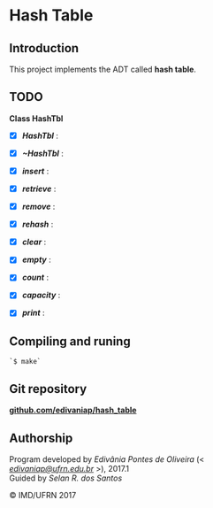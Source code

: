 # Hash Table

## Introduction

This project implements the ADT called **hash table**.

## TODO

**Class HashTbl**  

- [X] _**HashTbl**_ :
- [X] _**~HashTbl**_ :
- [X] _**insert**_ : 
- [X] _**retrieve**_ : 
- [X] _**remove**_ : 
- [X] _**rehash**_ :
- [X] _**clear**_ : 
- [X] _**empty**_ : 
- [X] _**count**_ : 
- [X] _**capacity**_ : 
- [X] _**print**_ : 

	
## Compiling and runing

	`$ make`


## Git repository

[**github.com/edivaniap/hash_table**](https://github.com/edivaniap/hash_table)


## Authorship

Program developed by _Edivânia Pontes de Oliveira_ (< *edivaniap@ufrn.edu.br* >), 2017.1  
Guided by _Selan R. dos Santos_

&copy; IMD/UFRN 2017
